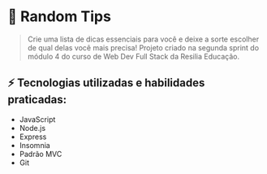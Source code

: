 # :gift: Random Tips

> Crie uma lista de dicas essenciais para você e deixe a sorte escolher de qual delas você mais precisa! Projeto criado na segunda sprint do módulo 4 do curso de Web Dev Full Stack da Resilia Educação.

## :zap: Tecnologias utilizadas e habilidades praticadas:

- JavaScript
- Node.js
- Express
- Insomnia
- Padrão MVC
- Git
